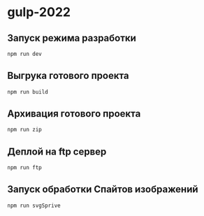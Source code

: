# gulp-2022

## Запуск режима разработки

```bash
npm run dev
```

## Выгрука готового проекта

```bash
npm run build
```

## Архивация готового проекта

```bash
npm run zip
```

## Деплой на ftp сервер

```bash
npm run ftp
```

## Запуск обработки Спайтов изображений

```bash
npm run svgSprive
```

